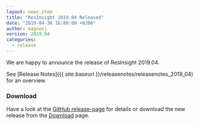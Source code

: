 ```yaml
---
layout: news_item
title: "ResInsight 2019.04 Released"
date: "2019-04-30 16:00:00 +0200"
author: magnesj
version: 2019.04
categories: 
  - release
---
```

We are happy to announce the release of ResInsight 2019.04. 

See [Release Notes]({{ site.baseurl }}/releasenotes/releasenotes_2019_04) for an overview.

### Download
Have a look at the [GitHub release-page](https://github.com/OPM/ResInsight/releases) for details or download the new release from the [Download]({{site.baseurl}}/project/download) page.
